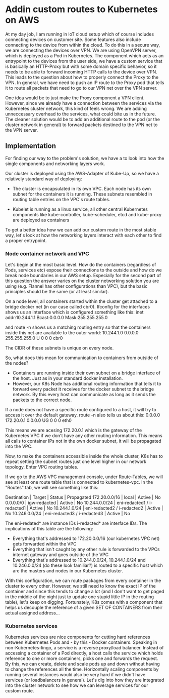 # Addin custom routes to Kubernetes on AWS

At my day job, I am running in IoT cloud setup which of course includes connecting devices on customer site. Some features also include connecting to the device from within the cloud. To do this in a secure way, we are connecting the devices over VPN. We are using OpenVPN server, which is deployed as a Pod in Kubernetes. The component which acts as an entrypoint to the devices from the user side, we have a custom service that is basically an HTTP-Proxy but with some domain specific behavior, so it needs to be able to forward incoming HTTP calls to the device over VPN. This leads to the question about how to properly connect the Proxy to the VPN. In general, we have need to push an IP route to the Proxy pod that tells it to route all packets that need to go to our VPN net over the VPN server.

One idea would be to just make the Proxy component a VPN client. However, since we already have a connection between the services via the Kubernetes cluster network, this kind of feels wrong. We are adding unneccessary overhead to the services, what could bite us in the future. The cleaner solution would be to add an additional route to the pod (or the cluster network in general) to forward packets destined to the VPN net to the VPN server.

## Implementation
For finding our way to the problem's solution, we have a to look into how the single components and networking layers work. 

Our cluster is deployed using the AWS-Adapter of Kube-Up, so we have a relatively standard way of deploying:
- The cluster is encapsulated in its own VPC. Each node has its own subnet for the containers it is running. 
  These subnets resembled in routing table entries on the VPC's route tables.
  
 - Kubelet is running as a linux service, all other central Kubernetes components like kube-controller, kube-scheduler, etcd and kube-proxy are deployed as containers
 
 To get a better idea how we can add our custom route in the most stable way, let's look at how the networking layers interact with each other to find a proper entrypoint.
 
 ### Node container network and VPC
 Let's begin at the most basic level. How do the containers (regardless of Pods, services etc) expose their connections to the outside and how do we break node boundaries in our AWS setup.
 Especially for the second part of this question the answer varies on the cluster networking solution you are using (e.g. Flannel has other configurations than VPC), but the basic principles should be the same (or at least similar).
 
 On a node level, all containers started within the cluster get attached to a bridge docker net (in our case called cbr0). Ifconfig for the interfaces shows us an interface which is configured something like this:
 inet addr:10.244.1.1  Bcast:0.0.0.0  Mask:255.255.255.0
 
 and route -n shows us a matching routing entry so that the containers inside this net are available to the outer world:
 10.244.1.0      0.0.0.0         255.255.255.0   U     0      0        0 cbr0
 
 The CIDR of these subnets is unique on every node.
 
 So, what does this mean for communication to containers from outside of the nodes?
 - Containers are running inside their own subnet on a bridge interface of the host. Just as in your standard docker installation.
 - However, our K8s Node has additional routing information that tells it to forward every packet it receives for the docker subnet to the bridge network. By this every host can communicate as long as it sends the packets to the correct node.

If a node does not have a specific route configured to a host, it will try to access it over the default gateway. route -n also tells us about this:
0.0.0.0         172.20.0.1      0.0.0.0         UG    0      0        0 eth0

This means we are acesing 172.20.0.1 which is the gateway of the Kubernetes VPC if we don't have any other routing information. This means all calls to container IPs not in the own docker subnet, it will be propagated into the VPC.

Now, to make the containers accessible inside the whole cluster, K8s has to repeat setting the subnet routes just one level higher in our network topology. Enter VPC routing tables.

If we go to the AWS VPC management console, under Route-Tables, we will see at least one route table that is connected to kubernetes-vpc. In the "Routes" tab, we will see something like this:

Destination   | Target                      | Status | Propagated
172.20.0.0/16 | local                       | Active | No
0.0.0.0/0     |	igw-redacted	              | Active | No
10.244.0.0/24 | eni-redacted1 / i-redacted1 | Active | No
10.244.1.0/24 | eni-redacted2 / i-redacted2 | Active | No
10.246.0.0/24 | eni-redacted3 / i-redacted3 | Active | No

The eni-redated\* are instance IDs i-redacted\* are interface IDs. The implications of this table are the following:
- Everything that's addressed to 172.20.0.0/16 (our kubernetes VPC net) gets forwarded within the VPC
- Everything that isn't caught by any other rule is forwarded to the VPCs internet gateway and goes outside of the VPC
- Everything that's addressed to 10.244.0.0/24, 10.244.1.0/24 and 10.246.0.0/24 (do these look familiar?) is routed to a specific host which are the masters and nodes in our Kubernetes cluster.

With this configuration, we can route packages from every container in the cluster to every other. However, we still need to know the exact IP of the container and since this tends to change a lot (and I don't want to get paged in the middle of the night just to update one stupid little IP in the routing table), let's keep on digging. Fortunately, K8s comes with a component that helps us decouple the reference of a given SET OF CONTAINERS from their actual assigned address...

### Kubernetes services
Kubernetes services are nice components for cutting hard references between Kubernetes Pods and - by this - Docker containers. Speaking in non-Kubernetes-lingo, a service is a reverse proxy/load balancer. Instead of accessing a container of a Pod directly, a host calls the service which holds reference to one or more containers, picks one and forwards the request. By this, we can create, delete and scale pods up and down without having to change the references all the time. Horizontally scaling components by running several instances would also be very hard if we didn't have services (or loadbalancers in general). Let's dig into how they are integrated into the cluster network to see how we can leverage services for our custom route.


